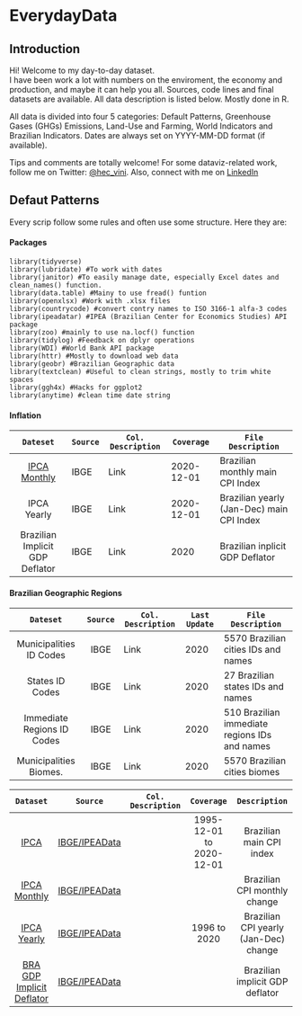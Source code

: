 # EverydayData

## Introduction 
Hi! Welcome to my day-to-day dataset. <br/> I have been work a lot with numbers on the enviroment, the economy and production, and maybe it can help you all.
Sources, code lines and final datasets are available. All data description is listed below. Mostly done in R. <br/>

All data is divided into four 5 categories: Default Patterns, Greenhouse Gases (GHGs) Emissions, Land-Use and Farming, World Indicators and Brazilian Indicators. 
Dates are always set on YYYY-MM-DD format (if available).

Tips and comments are totally welcome!
For some dataviz-related work, follow me on Twitter: [@hec_vini](https://twitter.com/hec_vini). Also, connect with me on [LinkedIn](https://www.linkedin.com/in/viniciushpires/)

## Defaut Patterns 
Every scrip follow some rules and often use some structure. Here they are:

#### Packages 
```
library(tidyverse) 
library(lubridate) #To work with dates
library(janitor) #To easily manage date, especially Excel dates and clean_names() function. 
library(data.table) #Mainy to use fread() funtion
library(openxlsx) #Work with .xlsx files
library(countrycode) #convert contry names to ISO 3166-1 alfa-3 codes
library(ipeadatar) #IPEA (Brazilian Center for Economics Studies) API package
library(zoo) #mainly to use na.locf() function
library(tidylog) #Feedback on dplyr operations
library(WDI) #World Bank API package
library(httr) #Mostly to download web data
library(geobr) #Brazilian Geographic data
library(textclean) #Useful to clean strings, mostly to trim white spaces
library(ggh4x) #Hacks for ggplot2
library(anytime) #clean time date string
```

#### Inflation
| `Dateset`                       | `Source` | `Col. Description` | `Coverage`    | `File Description`                      |                  
| :-----------------------------: | :------- | ------------------ | ------------- |---------------------------------------- |
| [IPCA Monthly](https://github.com/HecVini/EverydayData/blob/c11257ff4c8227c1a6ec1020875a29807a29b399/Clean%20Data/ipca_monthly.csv)                    | IBGE     | Link               | 2020-12-01    |Brazilian monthly main CPI Index         |
| IPCA Yearly                     | IBGE     | Link               | 2020-12-01    |Brazilian yearly (Jan-Dec) main CPI Index|
| Brazilian Implicit GDP Deflator | IBGE     | Link               | 2020          |Brazilian inplicit GDP Deflator          |

#### Brazilian Geographic Regions
| `Dateset`                  | `Source`   | `Col. Description`   | `Last Update`   | `File Description`                         |          
| :------------------------: | :--------: | -------------------- | --------------- |--------------------------------------------- |
| Municipalities ID Codes    | IBGE       | Link                 | 2020            |5570 Brazilian cities IDs and names           |
| States ID Codes            | IBGE       | Link                 | 2020            |27 Brazilian states IDs and names             |
| Immediate Regions ID Codes | IBGE       | Link                 | 2020            |510 Brazilian immediate regions IDs and names |
| Municipalities Biomes.     | IBGE       | Link                 | 2020            |5570 Brazilian cities biomes                  |


|                                                                        `Dataset`                                                                       |                          `Source`                         | `Col. Description` |        `Coverage`        |             `Description`             |
|:------------------------------------------------------------------------------------------------------------------------------------------------------:|:---------------------------------------------------------:|:------------------:|:------------------------:|:-------------------------------------:|
|                   [IPCA](https://github.com/HecVini/EverydayData/blob/c11257ff4c8227c1a6ec1020875a29807a29b399/Clean%20Data/ipca.csv)                  |  [IBGE/IPEAData](http://www.ipeadata.gov.br/Default.aspx) |                    | 1995-12-01 to 2020-12-01 | Brazilian main CPI index              |
|           [IPCA Monthly](https://github.com/HecVini/EverydayData/blob/c11257ff4c8227c1a6ec1020875a29807a29b399/Clean%20Data/ipca_monthly.csv)          | [IBGE/IPEAData]( http://www.ipeadata.gov.br/Default.aspx) |                    |                          | Brazilian CPI monthly change          |
|            [IPCA Yearly](https://github.com/HecVini/EverydayData/blob/c11257ff4c8227c1a6ec1020875a29807a29b399/Clean%20Data/ipca_yearly.csv)           | [IBGE/IPEAData]( http://www.ipeadata.gov.br/Default.aspx) |                    |       1996 to 2020       | Brazilian CPI yearly (Jan-Dec) change |
| [BRA GDP Implicit Deflator](https://github.com/HecVini/EverydayData/blob/c11257ff4c8227c1a6ec1020875a29807a29b399/Clean%20Data/deflator_implicito.csv) | [IBGE/IPEAData]( http://www.ipeadata.gov.br/Default.aspx) |                    |                          | Brazilian implicit GDP deflator       |
